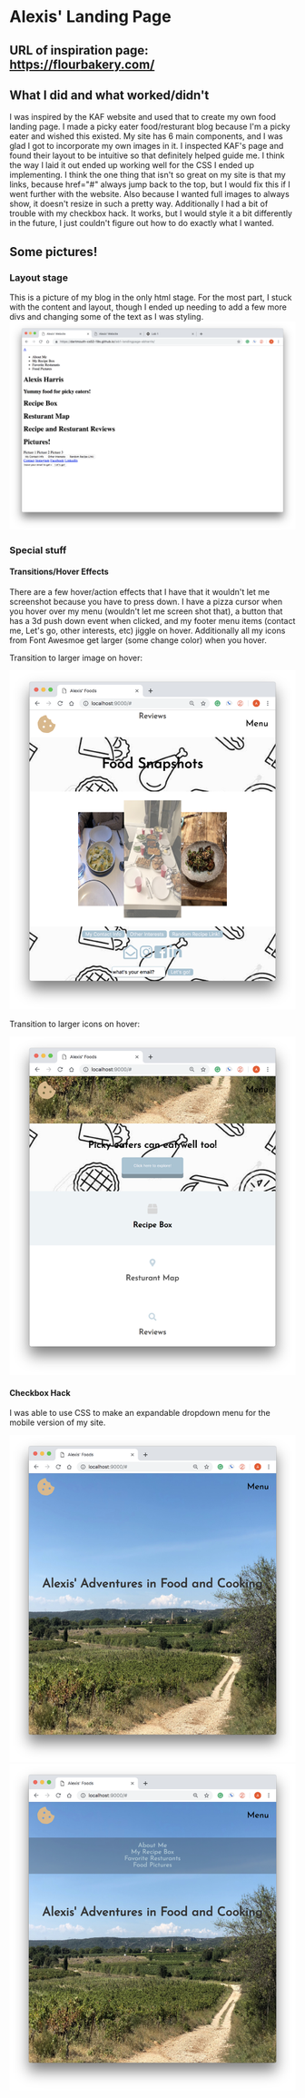 # Alexis' Landing Page
## URL of inspiration page: https://flourbakery.com/

## What I did and what worked/didn't

I was inspired by the KAF website and used that to create my own food landing page. I made a picky eater food/resturant blog because I'm a picky eater and wished this existed. My site has 6 main components, and I was glad I got to incorporate my own images in it. I inspected KAF's page and found their layout to be intuitive so that definitely helped guide me. I think the way I laid it out ended up working well for the CSS I ended up implementing. I think the one thing that isn't so great on my site is that my links, because href="#" always jump back to the top, but I would fix this if I went further with the website. Also because I wanted full images to always show, it doesn't resize in such a pretty way. Additionally I had a bit of trouble with my checkbox hack. It works, but I would style it a bit differently in the future, I just couldn't figure out how to do exactly what I wanted.

## Some pictures!

### Layout stage

This is a picture of my blog in the only html stage. For the most part, I stuck with the content and layout, though I ended up needing to add a few more divs and changing some of the text as I was styling. 
<img src="images/HTMLLayout.jpg" width=x height=y>

### Special stuff

#### Transitions/Hover Effects

There are a few hover/action effects that I have that it wouldn't let me screenshot because you have to press down. I have a pizza cursor when you hover over my menu (wouldn't let me screen shot that), a button that has a 3d push down event when clicked, and my footer menu items (contact me, Let's go, other interests, etc) jiggle on hover. Additionally all my icons from Font Awesmoe get larger (some change color) when you hover.

Transition to larger image on hover:

<img src="images/imageHover.png" width=x height=y>

Transition to larger icons on hover:

<img src="images/iconHover.png" width=x height=y>


#### Checkbox Hack

I was able to use CSS to make an expandable dropdown menu for the mobile version of my site.   


<img src="images/checkbox1.png" width=x height=y>
<img src="images/checkbox2.png" width=x height=y>